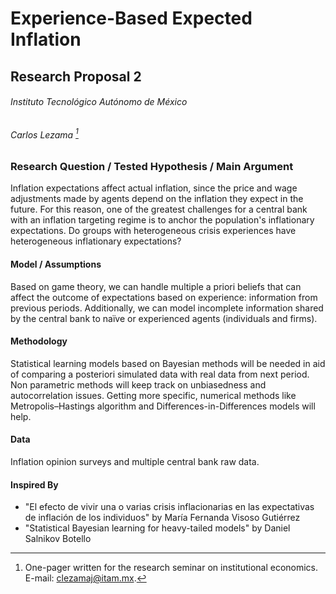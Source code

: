 # Experience-Based Expected Inflation

## Research Proposal 2

###### Instituto Tecnológico Autónomo de México

###### Carlos Lezama [^\*]

### Research Question / Tested Hypothesis / Main Argument

Inflation expectations affect actual inflation, since the price and wage adjustments made by agents depend on the inflation they expect in the future. For this reason, one of the greatest challenges for a central bank with an inflation targeting regime is to anchor the population's inflationary expectations. Do groups with heterogeneous crisis experiences have heterogeneous inflationary expectations?

#### Model / Assumptions

Based on game theory, we can handle multiple a priori beliefs that can affect the outcome of expectations based on experience: information from previous periods. Additionally, we can model incomplete information shared by the central bank to naïve or experienced agents (individuals and firms).

#### Methodology

Statistical learning models based on Bayesian methods will be needed in aid of comparing a posteriori simulated data with real data from next period. Non parametric methods will keep track on unbiasedness and autocorrelation issues. Getting more specific, numerical methods like Metropolis–Hastings algorithm and Differences-in-Differences models will help.

#### Data

Inflation opinion surveys and multiple central bank raw data.

#### Inspired By

- "El efecto de vivir una o varias crisis inflacionarias en las expectativas de inflación de los individuos" by María Fernanda Visoso Gutiérrez
- "Statistical Bayesian learning for heavy-tailed models" by Daniel Salnikov Botello

[^\*]: One-pager written for the research seminar on institutional economics. E-mail: [clezamaj@itam.mx](mailto:clezamaj@itam.mx).

